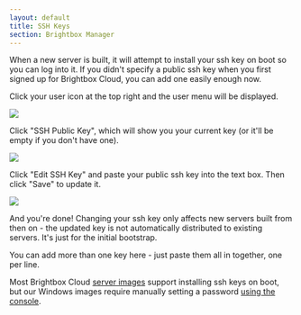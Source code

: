 ```yaml
---
layout: default
title: SSH Keys
section: Brightbox Manager
---
```


When a new server is built, it will attempt to install your ssh key on boot so you can log into it. If you didn't specify a public ssh key when you first signed up for Brightbox Cloud, you can add one easily enough now.

Click your user icon at the top right and the user menu will be displayed.

![](/images/manage-ssh-key-menu-cropped.png)

Click "SSH Public Key", which will show you your current key (or it'll be empty if you don't have one).

![](/images/manage-ssh-public-key-viewer.png)

Click "Edit SSH Key" and paste your public ssh key into the text box. Then click "Save" to update it.

![](/images/manage-ssh-key-pasted-cropped.png)

And you're done! Changing your ssh key only affects new servers built from then on - the updated key is not automatically distributed to existing servers. It's just for the initial bootstrap.

You can add more than one key here - just paste them all in together, one per line.

Most Brightbox Cloud [server images](/reference/server-images/) support installing ssh keys on boot, but our Windows images require manually setting a password [using the console](/guides/manager/console).

